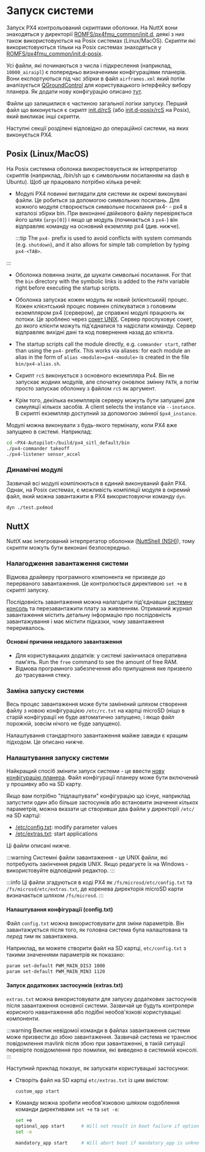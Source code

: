 # Запуск системи

Запуск PX4 контрольований скриптами оболонки.
На NuttX вони знаходяться у директорії [ROMFS/px4fmu_common/init.d](https://github.com/PX4/PX4-Autopilot/tree/main/ROMFS/px4fmu_common/init.d), деякі з них також використовуються на Posix системах (Linux/MacOS).
Скрипти які використовуються тільки на Posix системах знаходяться у [ROMFS/px4fmu_common/init.d-posix](https://github.com/PX4/PX4-Autopilot/tree/main/ROMFS/px4fmu_common/init.d-posix).

Усі файли, які починаються з числа і підкреслення (наприклад, `10000_airaipl`) є попередньо визначеними конфігураціями планерів.
Вони експортуються під час збірки в файл `airframes.xml` який потім аналізується [QGroundControl](http://qgroundcontrol.com) для користувацького інтерфейсу вибору планера.
Як додати нову конфігурацію описано [тут](../dev_airframes/adding_a_new_frame.md).

Файли що залишилися є частиною загальної логіки запуску.
Перший файл що виконується є скрипт [init.d/rcS](https://github.com/PX4/PX4-Autopilot/blob/main/ROMFS/px4fmu_common/init.d/rcS) (або [init.d-posix/rcS](https://github.com/PX4/PX4-Autopilot/blob/main/ROMFS/px4fmu_common/init.d-posix/rcS) на Posix), який викликає інші скрипти.

Наступні секції розділені відповідно до операційної системи, на яких виконується PX4.

## Posix (Linux/MacOS)

На Posix системна оболонка використовується як інтерпретатор скриптів (наприклад, /bin/sh що є символьним посиланням на dash в Ubuntu).
Щоб це працювало потрібно кілька речей:

- Модулі PX4 повинні виглядати для системи як окремі виконувані файли.
  Це робиться за допомогою символьних посилань.
  Для кожного модуля створюється символьне посилання px4- - px4 в каталозі збірки <module>bin.
  При виконанні двійкового файлу перевіряється його шлях (`argv[0]`) і якщо це модуль (починається з `px4-`) він відправляє команду на основний екземпляр px4 (див. нижче).

  :::tip
  The `px4-` prefix is used to avoid conflicts with system commands (e.g. `shutdown`), and it also allows for simple tab completion by typing `px4-<TAB>`.

:::

- Оболонка повинна знати, де шукати символьні посилання.
  For that the `bin` directory with the symbolic links is added to the `PATH` variable right before executing the startup scripts.

- Оболонка запускає кожен модуль як новий (клієнтський) процес.
  Кожен клієнтський процес повинен спілкуватися з головним екземпляром px4 (сервером), де справжні модулі працюють як потоки.
  Це зроблено через [сокет UNIX](http://man7.org/linux/man-pages/man7/unix.7.html).
  Сервер прослуховує сокет, до якого клієнти можуть під'єднатися та надіслати команду.
  Сервер відправляє вихідні дані та код повернення назад до клієнта.

- The startup scripts call the module directly, e.g. `commander start`, rather than using the `px4-` prefix.
  This works via aliases: for each module an alias in the form of `alias <module>=px4-<module>` is created in the file `bin/px4-alias.sh`.

- Скрипт `rcS` виконується з основного екземпляра Px4.
  Він не запускає жодних модулів, але спочатку оновлює змінну `PATH`, а потім просто запускає оболонку з файлом `rcS` як аргумент.

- Крім того, декілька екземплярів серверу можуть бути запущені для симуляції кількох засобів.
  A client selects the instance via `--instance`.
  В скрипті екземпляр доступний за допомогою змінної `$px4_instance`.

Модулі можна виконувати з будь-якого терміналу, коли PX4 вже запущено в системі.
Наприклад:

```sh
cd <PX4-Autopilot>/build/px4_sitl_default/bin
./px4-commander takeoff
./px4-listener sensor_accel
```

### Динамічні модулі

Зазвичай всі модулі компілюються в єдиний виконуваний файл PX4.
Однак, на Posix системах, є можливість компіляції модуля в окремий файл, який можна завантажити в PX4 використовуючи команду `dyn`.

```sh
dyn ./test.px4mod
```

## NuttX

NuttX має інтегрований інтерпретатор оболонки ([NuttShell (NSH)](https://cwiki.apache.org/confluence/pages/viewpage.action?pageId=139629410)), тому скрипти можуть бути виконані безпосередньо.

### Налагодження завантаження системи

Відмова драйверу програмного компонента не призведе до перерваного завантаження.
Це контролюється директивою `set +e` в скрипті запуску.

Послідовність завантаження можна налагодити під'єднавши [системну консоль](../debug/system_console.md) та перезавантажити плату за живленням.
Отриманий журнал завантаження містить детальну інформацію про послідовність завантажування і має містити підказки, чому завантаження переривалось.

#### Основні причини невдалого завантаження

- Для користувацьких додатків: у системі закінчилася оперативна пам'ять.
  Run the `free` command to see the amount of free RAM.
- Відмова програмного забезпечення або припущення яке призвело до трасування стеку.

### Заміна запуску системи

Весь процес завантаження може бути замінений шляхом створення файлу з новою конфігурацією `/etc/rc.txt` на картці microSD (ніщо в старій конфігурації не буде автоматично запущено, і якщо файл порожній, зовсім нічого не буде запущено).

Налаштування стандартного завантаження майже завжди є кращим підходом.
Це описано нижче.

### Налаштування запуску системи

Найкращий спосіб змінити запуск системи - це ввести [нову конфігурацію планера](../dev_airframes/adding_a_new_frame.md).
Файл конфігурації планеру може бути включений у прошивку або на SD карту.

Якщо вам потрібно "підлаштувати" конфігурацію що існує, наприклад запустити один або більше застосунків або встановити значення кількох параметрів, можна вказати це створивши два файли у директорії `/etc/` на SD картці:

- [/etc/config.txt](#customizing-the-configuration-config-txt): modify parameter values
- [/etc/extras.txt](#starting-additional-applications-extras-txt): start applications

Ці файли описані нижче.

:::warning
Системні файли завантаження - це UNIX файли, які потребують закінчення рядків UNIX.
Якщо редагуєте їх на Windows - використовуйте відповідний редактор.
:::

:::info
Ці файли згадуються в коді PX4 як `/fs/microsd/etc/config.txt` та `/fs/microsd/etc/extras.txt`, де коренева директорія microSD карти визначається шляхом `/fs/microsd`.
:::

#### Налаштування конфігурації (config.txt)

Файл `config.txt` можна використовувати для зміни параметрів.
Він завантажується після того, як головна система була налаштована та _перед тим_ як завантажена.

Наприклад, ви можете створити файл на SD картці, `etc/config.txt` з такими значеннями параметрів як показано:

```sh
param set-default PWM_MAIN_DIS3 1000
param set-default PWM_MAIN_MIN3 1120
```

#### Запуск додаткових застосунків (extras.txt)

`extras.txt` можна використовувати для запуску додаткових застосунків після завантаження основної системи.
Зазвичай це будуть контролери корисного навантаження або подібні необов'язкові користувацькі компоненти.

:::warning
Виклик невідомої команди в файлах завантаження системи може призвести до збою завантаження.
Зазвичай система не транслює повідомлення mavlink після збою при завантаженні, в такій ситуації перевірте повідомлення про помилки, які виведено в системній консолі.
:::

Наступний приклад показує, як запускати користувацькі застосунки:

- Створіть файл на SD картці `etc/extras.txt` із цим вмістом:

  ```sh
  custom_app start
  ```

- Команду можна зробити необов'язковою шляхом оздоблення команди директивами `set +e` та `set -e`:

  ```sh
  set +e
  optional_app start      # Will not result in boot failure if optional_app is unknown or fails
  set -e

  mandatory_app start     # Will abort boot if mandatory_app is unknown or fails
  ```
